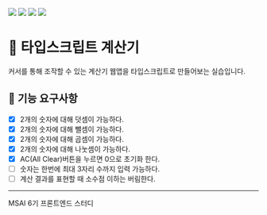 ![](https://img.shields.io/badge/language-html-red.svg)
![](https://img.shields.io/badge/language-css-blue.svg)
![](https://img.shields.io/badge/language-ts-yellow.svg)
![](https://img.shields.io/badge/license-MIT-brightgreen.svg)

# 🧮 타입스크립트 계산기

커서를 통해 조작할 수 있는 계산기 웹앱을 타입스크립트로 만들어보는 실습입니다.

## 🎯 기능 요구사항

- [x] 2개의 숫자에 대해 덧셈이 가능하다.
- [x] 2개의 숫자에 대해 뺄셈이 가능하다.
- [x] 2개의 숫자에 대해 곱셈이 가능하다.
- [x] 2개의 숫자에 대해 나눗셈이 가능하다.
- [x] AC(All Clear)버튼을 누르면 0으로 초기화 한다.
- [ ] 숫자는 한번에 최대 3자리 수까지 입력 가능하다.
- [ ] 계산 결과를 표현할 때 소수점 이하는 버림한다.

---
MSAI 6기 프론트엔드 스터디

